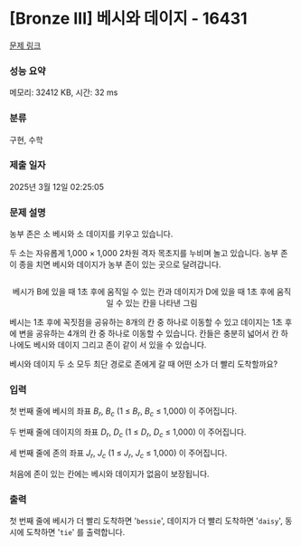 # [Bronze III] 베시와 데이지 - 16431 

[문제 링크](https://www.acmicpc.net/problem/16431) 

### 성능 요약

메모리: 32412 KB, 시간: 32 ms

### 분류

구현, 수학

### 제출 일자

2025년 3월 12일 02:25:05

### 문제 설명

<p>농부 존은 소 베시와 소 데이지를 키우고 있습니다.</p>

<p>두 소는 자유롭게 1,000 × 1,000 2차원 격자 목초지를 누비며 놀고 있습니다. 농부 존이 종을 치면 베시와 데이지가 농부 존이 있는 곳으로 달려갑니다. </p>

<p style="text-align: center;"><img alt="" src="https://upload.acmicpc.net/9ede513c-e62e-464d-9ac9-e1d1408cf770/-/preview/"></p>

<p style="text-align: center;">베시가 B에 있을 때 1초 후에 움직일 수 있는 칸과 데이지가 D에 있을 때 1초 후에 움직일 수 있는 칸을 나타낸 그림<br>
 </p>

<p>베시는 1초 후에 꼭짓점을 공유하는 8개의 칸 중 하나로 이동할 수 있고 데이지는 1초 후에 변을 공유하는 4개의 칸 중 하나로 이동할 수 있습니다. 칸들은 충분히 넓어서 칸 하나에도 베시와 데이지 그리고 존이 같이 서 있을 수 있습니다. </p>

<p>베시와 데이지 두 소 모두 최단 경로로 존에게 갈 때 어떤 소가 더 빨리 도착할까요?</p>

### 입력 

 <p>첫 번째 줄에 베시의 좌표 <em>B<sub>r</sub></em>, <em>B<sub>c</sub></em> (1 ≤ <em>B<sub>r</sub></em>, <em>B<sub>c</sub></em> ≤ 1,000) 이 주어집니다.</p>

<p>두 번째 줄에 데이지의 좌표 <em>D<sub>r</sub></em>, <em>D<sub>c</sub></em> (1 ≤ <em>D<sub>r</sub></em>, <em>D<sub>c</sub></em> ≤ 1,000) 이 주어집니다.</p>

<p>세 번째 줄에 존의 좌표 <em>J<sub>r</sub></em>, <em>J<sub>c</sub></em> (1 ≤ <em>J<sub>r</sub></em>, <em>J<sub>c</sub></em> ≤ 1,000) 이 주어집니다.</p>

<p>처음에 존이 있는 칸에는 베시와 데이지가 없음이 보장됩니다.</p>

### 출력 

 <p>첫 번째 줄에 베시가 더 빨리 도착하면 '<code>bessie</code>', 데이지가 더 빨리 도착하면 '<code>daisy</code>', 동시에 도착하면 '<code>tie</code>' 를 출력합니다.</p>

